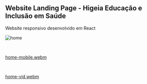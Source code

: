 ## Website Landing Page - Higeia Educação e Inclusão em Saúde
Website responsivo desenvolvido em React


![home](https://github.com/user-attachments/assets/1bc2e422-9325-4331-affb-4ebee0c8f4e8)

<br>

[home-mobile.webm](https://github.com/user-attachments/assets/f254155e-8ba3-49fe-a380-b7b85b2bf895)

<br>

[home-vid.webm](https://github.com/user-attachments/assets/b1b784ee-1ca3-4529-bd24-1e5785a5ee57)
